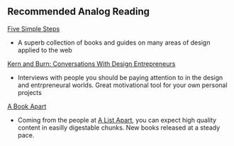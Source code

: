 Recommended Analog Reading
--------------------------

[Five Simple Steps](http://www.fivesimplesteps.com/)

* A superb collection of books and guides on many areas of design applied to the web

[Kern and Burn: Conversations With Design Entrepreneurs](http://www.kernandburn.com/)

* Interviews with people you should be paying attention to in the design and entrpreneural worlds. Great motivational tool for your own personal projects

[A Book Apart](http://www.abookapart.com/)

* Coming from the people at [A List Apart](http://www.abookapart.com/), you can expect high quality content in easilly digestable chunks. New books released at a steady pace.